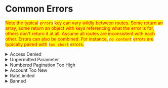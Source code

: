 # Common Errors

<mark style="color:red;">Note the typical</mark> <mark style="color:red;">`errors`</mark> <mark style="color:red;">key can vary wildly between routes. Some return an array, some return an object with keys referencing what the error is for, others don't return it at all. Assume all routes are inconsistent with each other. Errors can also be combined. For instance,</mark> <mark style="color:red;">`no content`</mark> <mark style="color:red;">errors are typically paired with</mark> <mark style="color:red;">`too short`</mark> <mark style="color:red;">errors.</mark>

<details>

<summary>Access Denied</summary>

Typically shows on this you cannot do, like deleting posts.

{% code title="403 Forbidden" %}
```javascript
{
    "success": false,
    "reason": "Access Denied"
}
```
{% endcode %}

</details>

<details>

<summary>Unpermitted Parameter</summary>

This will show for any parameters you cannot use, including those that do not exist.

Not all routes validate parameters, some ignore them.

{% code title="403 Forbidden" %}
```javascript
{
    "success": false,
    "reason": "found unpermitted parameter: :name"
}
```
{% endcode %}

</details>

<details>

<summary>Numbered Pagination Too High</summary>

Numbered pagination cannot go beyond 750\*, use a/b pagination instead.

\* `/post_versions` has a completely different limit. You can only traverse through the 10,000 most recent entries via numbers (501 when limit=20, 133 when limit=75, 31 when limit=320).&#x20;

{% code title="410 Gone" %}
```javascript
{
    "success": false,
    "message": "You cannot go beyond page 750. Please narrow your search terms.",
    "code": null
}
```
{% endcode %}

</details>

<details>

<summary>Account Too New</summary>

Account must be older than 1 week.

{% code title="422 Unprocessable Entity" %}
```javascript
{
    "errors": {
        // the specific key and wording may vary
        "base": [
            "User can not yet perform this action. Account is too new."
        ]
    }
}
```
{% endcode %}

</details>

<details>

<summary>RateLimited</summary>

{% code title="422 Unprocessable Entity" %}
```javascript
{
    "errors": {
        // specific wording and keys may vary
        "creator": [
            "have reached the hourly limit for this action"
        ]
    }
}
```
{% endcode %}

</details>

<details>

<summary>Banned</summary>

Returned on routes blocked users cannot use.

{% code title="401 Unauthorized" %}
```javascript
{
    "success": false,
    "message": "Account is banned: forever",
    "code": null
}
```
{% endcode %}

</details>
